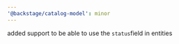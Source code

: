 ```yaml
---
'@backstage/catalog-model': minor
---
```


added support to be able to use the `status`field in entities
